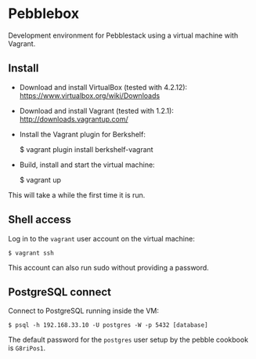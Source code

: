 # Pebblebox

Development environment for Pebblestack using a virtual machine with Vagrant.

## Install

- Download and install VirtualBox (tested with 4.2.12): https://www.virtualbox.org/wiki/Downloads

- Download and install Vagrant (tested with 1.2.1): http://downloads.vagrantup.com/

- Install the Vagrant plugin for Berkshelf:

    $ vagrant plugin install berkshelf-vagrant

- Build, install and start the virtual machine:

    $ vagrant up

This will take a while the first time it is run.

## Shell access

Log in to the `vagrant` user account on the virtual machine:

    $ vagrant ssh

This account can also run sudo without providing a password.

## PostgreSQL connect

Connect to PostgreSQL running inside the VM:

    $ psql -h 192.168.33.10 -U postgres -W -p 5432 [database]

The default password for the `postgres` user setup by the pebble cookbook is `G8riPos1`.
